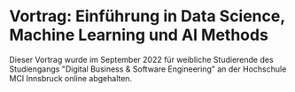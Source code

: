 # Vortrag: Einführung in Data Science, Machine Learning und AI Methods

Dieser Vortrag wurde im September 2022 für weibliche Studierende des Studiengangs "Digital Business & Software Engineering" an der Hochschule MCI Innsbruck 
online abgehalten.
